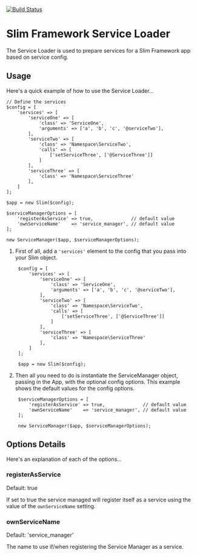 [![Build Status](https://travis-ci.org/cubicmushroom/slim-service-loader.svg?branch=master)](https://travis-ci.org/cubicmushroom/slim-service-loader)

Slim Framework Service Loader
=============================

The Service Loader is used to prepare services for a Slim Framework app based on service config.


Usage
-----

Here's a quick example of how to use the Service Loader...

    // Define the services 
    $config = [
        'services' => [
            'serviceOne' => [
                'class' => 'ServiceOne',
                'arguments' => ['a', 'b', 'c', '@serviceTwo'],
            ],
            'serviceTwo' => [
                'class' => 'Namespace\ServiceTwo',
                'calls' => [
                    ['setServiceThree', ['@ServiceThree']]
                ]
            ],
            'serviceThree' => [
                'class' => 'Namespace\ServiceThree'
            ],
        ]
    ];

    $app = new Slim($config);
    
    $serviceManagerOptions = [
        'registerAsService' => true,              // default value
        'ownServiceName'    => 'service_manager', // default value
    ];
    
    new ServiceManager($app, $serviceManagerOptions);


1. First of all, add a `'services'` element to the config that you pass into your Slim object.

        $config = [
            'services' => [
                'serviceOne' => [
                    'class' => 'ServiceOne',
                    'arguments' => ['a', 'b', 'c', '@serviceTwo'],
                ],
                'serviceTwo' => [
                    'class' => 'Namespace\ServiceTwo',
                    'calls' => [
                        ['setServiceThree', ['@ServiceThree']]
                    ]
                ],
                'serviceThree' => [
                    'class' => 'Namespace\ServiceThree'
                ],
            ]
        ];
    
        $app = new Slim($config);

2. Then all you need to do is instantiate the ServiceManager object, passing in the App, with the optional config options.  This example shows
   the default values for the config options. 
    
        $serviceManagerOptions = [
            'registerAsService' => true,              // default value
            'ownServiceName'    => 'service_manager', // default value
        ];
        
        new ServiceManager($app, $serviceManagerOptions);


Options Details
---------------

Here's an explanation of each of the options...


### registerAsService

Default: true

If set to true the service managed will register itself as a service using the value of the `ownServiceName` setting.


### ownServiceName

Default: 'service_manager'

The name to use if/when registering the Service Manager as a service.